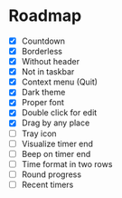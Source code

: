 # Roadmap #

* [X] Countdown
* [X] Borderless
* [X] Without header
* [X] Not in taskbar
* [X] Context menu (Quit)
* [X] Dark theme
* [X] Proper font
* [X] Double click for edit
* [X] Drag by any place
* [ ] Tray icon
* [ ] Visualize timer end
* [ ] Beep on timer end
* [ ] Time format in two rows
* [ ] Round progress
* [ ] Recent timers

